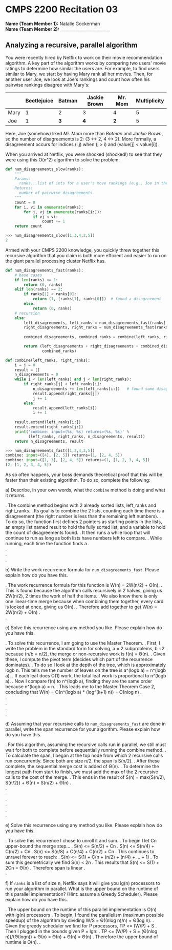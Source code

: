 # CMPS 2200  Recitation 03

**Name (Team Member 1):** Natalie Gockerman  
**Name (Team Member 2):**_________________________



## Analyzing a recursive, parallel algorithm


You were recently hired by Netflix to work on their movie recommendation
algorithm. A key part of the algorithm works by comparing two users'
movie ratings to determine how similar the users are. For example, to
find users similar to Mary, we start by having Mary rank all her movies.
Then, for another user Joe, we look at Joe's rankings and count how
often his pairwise rankings disagree with Mary's:

|      | Beetlejuice | Batman | Jackie Brown | Mr. Mom | Multiplicity |
| ---- | ----------- | ------ | ------------ | ------- | ------------ |
| Mary | 1           | 2      | 3            | 4       | 5            |
| Joe  | 1           | **3**  | **4**        | **2**   | 5            |

Here, Joe (somehow) liked *Mr. Mom* more than *Batman* and *Jackie
Brown*, so the number of disagreements is 2:
(3 <->  2, 4 <-> 2). More formally, a
disagreement occurs for indices (i,j) when (j > i) and
(value[j] < value[i]).

When you arrived at Netflix, you were shocked (shocked!) to see that
they were using this O(n^2) algorithm to solve the problem:



``` python
def num_disagreements_slow(ranks):
    """
    Params:
      ranks...list of ints for a user's move rankings (e.g., Joe in the example above)
    Returns:
      number of pairwise disagreements
    """
    count = 0
    for i, vi in enumerate(ranks):
        for j, vj in enumerate(ranks[i:]):
            if vj < vi:
                count += 1
    return count
```

``` python 
>>> num_disagreements_slow([1,3,4,2,5])
2
```

Armed with your CMPS 2200 knowledge, you quickly threw together this
recursive algorithm that you claim is both more efficient and easier to
run on the giant parallel processing cluster Netflix has.

``` python
def num_disagreements_fast(ranks):
    # base cases
    if len(ranks) <= 1:
        return (0, ranks)
    elif len(ranks) == 2:
        if ranks[1] < ranks[0]:
            return (1, [ranks[1], ranks[0]])  # found a disagreement
        else:
            return (0, ranks)
    # recursion
    else:
        left_disagreements, left_ranks = num_disagreements_fast(ranks[:len(ranks)//2])
        right_disagreements, right_ranks = num_disagreements_fast(ranks[len(ranks)//2:])
        
        combined_disagreements, combined_ranks = combine(left_ranks, right_ranks)

        return (left_disagreements + right_disagreements + combined_disagreements,
                combined_ranks)

def combine(left_ranks, right_ranks):
    i = j = 0
    result = []
    n_disagreements = 0
    while i < len(left_ranks) and j < len(right_ranks):
        if right_ranks[j] < left_ranks[i]: 
            n_disagreements += len(left_ranks[i:])   # found some disagreements
            result.append(right_ranks[j])
            j += 1
        else:
            result.append(left_ranks[i])
            i += 1
    
    result.extend(left_ranks[i:])
    result.extend(right_ranks[j:])
    print('combine: input=(%s, %s) returns=(%s, %s)' % 
          (left_ranks, right_ranks, n_disagreements, result))
    return n_disagreements, result

```

```python
>>> num_disagreements_fast([1,3,4,2,5])
combine: input=([4], [2, 5]) returns=(1, [2, 4, 5])
combine: input=([1, 3], [2, 4, 5]) returns=(1, [1, 2, 3, 4, 5])
(2, [1, 2, 3, 4, 5])
```

As so often happens, your boss demands theoretical proof that this will
be faster than their existing algorithm. To do so, complete the
following:

a) Describe, in your own words, what the `combine` method is doing and
what it returns.

.  The combine method begins with 2 already sorted lists, left_ranks and right_ranks.
.  Its goal is to combine the 2 lists, counting each time there is a disagreement (the right number is less than the remaining left numbers).
.  To do so, the function first defines 2 pointers as starting points in the lists, an empty list named result to hold the fully sorted list, and a variable to hold the count of disagreements found.
.  It then runs a while loop that will continue to run as long as both lists have numbers left to compare.
.  While running, each time the function finds a 
.  
.  
.  
.  

b) Write the work recurrence formula for `num_disagreements_fast`. Please explain how do you have this.

.  The work recurrence formula for this function is W(n) = 2W(n/2) + Θ(n).
.  This is found because the algorithm calls recursively in 2 halves, giving us 2W(n/2), 2 times the work of half the items.
.  We also know there is only one linear-time merge because when combining them together, every card is looked at once, giving us Θ(n).
.  Therefore add together to get W(n) = 2W(n/2) + Θ(n)
.  
.  

c) Solve this recurrence using any method you like. Please explain how do you have this.

.  To solve this recurrence, I am going to use the Master Theorem.
.  First, I write the problem in the standard form for solving, a = 2 subproblems, b =2 because (n/b = n/2), the merge or non-recursive work is f(n) = Θ(n).
.  Given these, I compute the pivot term (decides which part of the recurrence dominates). 
.  To do so I look at the depth of the tree, which is approximately logb n. This tells me the number of leaves on the tree is a^(logb a) = n^(logb a).
.  If each leaf does O(1) work, the total leaf work is proportional to n^(logb a).
.  Now I compare f(n) to n^(logb a), finding they are the same order because n^(logb a) = n.
.  This leads me to the Master Theorem Case 2, concluding that W(n) = Θ(n^(logb a) * (log^(k+1) n)) = Θ(nlog n)
.  
.  
.  
.  
.  


d) Assuming that your recursive calls to `num_disagreements_fast` are
done in parallel, write the span recurrence for your algorithm. Please explain how do you have this.

.  For this algorithm, assuming the recursive calls run in parallel, we still must wait for both to complete before sequentially running the combine method.
.  To calculate the span, I began at the top node from which 2 recursive calls run concurrently. Since both are size n/2, the span is S(n/2).
.  After these complete, the sequential merge cost is added of Θ(n).
.  To determine the longest path from start to finish, we must add the max of the 2 recursive calls to the cost of the merge.
.  This ends in the result of S(n) = max{S(n/2), S(n/2)} + Θ(n) = S(n/2) + Θ(n)
.  
.  
.  
.  
.  
.  
.  

e) Solve this recurrence using any method you like. Please explain how do you have this.

.  To solve this recurrence I chose to unroll it and sum.
.  To begin I let Cn upper-bound the merge step...
.  S(n) <= S(n/2) + Cn
.  S(n) <= S(n/4) + C(n/2) + Cn
.  S(n) <= S(n/8) + C(n/4) + C(n/2) + Cn
.  This continues to unravel forever to reach:
.  S(n) <= S(1) + C(n + (n/2) + (n/4) + ... + 1)
.  To sum this geometrically we find S(n) < 2n
.  This results that S(n) <= S(1) + 2Cn = Θ(n)
.  Therefore span is linear
.  
.  

f) If `ranks` is a list of size n, Netflix says it will give you
lg(n) processors to run your algorithm in parallel. What is the
upper bound on the runtime of this parallel implementation? (Hint: assume a Greedy
Scheduler). Please explain how do you have this.

.  The upper bound on the runtime of this parallel implementation is O(n) with lg(n) processors
.  To begin, I found the parallelism (maximum possible speedup) of the algorithm by dividing W/S = Θ((nlog n)/n) = Θ(log n).
.  Given the greedy scheduler we find for P processors, TP <= (W/P) + S
.  Then I plugged in the bounds given P = lgn: 
.  TP <= (W/P) + S = (Θ(nlog n))/(Θ(logn)) + Θ(n) = Θ(n) + Θ(n) = Θ(n)
.  Therefore the upper bound of runtime is Θ(n).
.  
